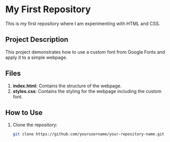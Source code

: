 # My First Repository

This is my first repository where I am experimenting with HTML and CSS.

## Project Description

This project demonstrates how to use a custom font from Google Fonts and apply it to a simple webpage.

## Files

1. **index.html**: Contains the structure of the webpage.
2. **styles.css**: Contains the styling for the webpage including the custom font.

## How to Use

1. Clone the repository:
   ```bash
   git clone https://github.com/yourusername/your-repository-name.git
